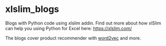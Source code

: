 # xlslim_blogs
Blogs with Python code using xlslim addin.
Find out more about how xlSlim can help you using Python for Excel here: https://xlslim.com/

The blogs cover product recommender with [word2vec](https://github.com/elena-sharova/xlslim_blogs/tree/main/word2vec) and more.
